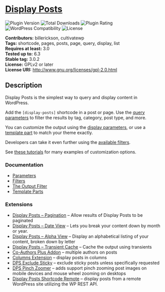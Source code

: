 # [Display Posts](https://displayposts.com) #

![Plugin Version](https://img.shields.io/wordpress/plugin/v/display-posts-shortcode.svg?style=flat-square) ![Total Downloads](https://img.shields.io/wordpress/plugin/dt/display-posts-shortcode.svg?style=flat-square) ![Plugin Rating](https://img.shields.io/wordpress/plugin/r/display-posts-shortcode.svg?style=flat-square) ![WordPress Compatibility](https://img.shields.io/wordpress/v/display-posts-shortcode.svg?style=flat-square) ![License](https://img.shields.io/badge/license-GPL--2.0%2B-red.svg?style=flat-square)

**Contributors:** billerickson, cultivatewp   
**Tags:** shortcode, pages, posts, page, query, display, list  
**Requires at least:** 3.0  
**Tested up to:** 6.3  
**Stable tag:** 3.0.2  
**License:** GPLv2 or later  
**License URI:** http://www.gnu.org/licenses/gpl-2.0.html

## Description

Display Posts is the simplest way to query and display content in WordPress.

Add the `[display-posts]` shortcode in a post or page. Use the [query parameters](https://displayposts.com/docs/#query-parameters) to filter the results by tag, category, post type, and more.

You can customize the output using the [display parameters](https://displayposts.com/docs/#display-parameters), or use a [template part](https://displayposts.com/2019/01/04/use-template-parts-to-match-your-themes-styling/) to match your theme exactly.

Developers can take it even further using the [available filters](https://displayposts.com/docs/filters/).

See [these tutorials](https://displayposts.com/tutorials/) for many examples of customization options.

### Documentation
* [Parameters](https://displayposts.com/docs/parameters/)
* [Filters](https://displayposts.com/docs/filters/)
* [The Output Filter](https://displayposts.com/docs/the-output-filter/)
* [Template Parts](https://displayposts.com/2019/01/04/use-template-parts-to-match-your-themes-styling/)

### Extensions
* [Display Posts – Pagination](https://github.com/billerickson/Display-Posts-Pagination) – Allow results of Display Posts to be paginated
* [Display Posts – Date View](https://wordpress.org/plugins/display-posts-date-view/) – Lets you break your content down by month or year.
* [Display Posts – Alpha View](https://github.com/billerickson/Display-Posts-Alpha-View) – Display an alphabetical listing of your content, broken down by letter
* [Display Posts – Transient Cache](https://github.com/billerickson/Display-Posts-Transient-Cache) – Cache the output using transients
* [Co-Authors Plus Addon](https://github.com/billerickson/dps-coauthor-addon) – multiple authors on posts
* [Columns Extension](https://github.com/billerickson/dps-columns-extension) – display posts in columns
* [DPS Exclude Sticky](https://github.com/billerickson/DPS-Exclude-Sticky) – exclude sticky posts unless specifically requested
* [DPS Pinch Zoomer](https://github.com/shazahm1/Display-Posts-Shortcode-Pinch-Zoomer) – adds support pinch zooming post images on mobile devices and mouse wheel zooming on desktops
* [Display Posts Shortcode Remote](https://github.com/shazahm1/Display-Posts-Shortcode-Remote) – display posts from a remote WordPress site utilizing the WP REST API.
